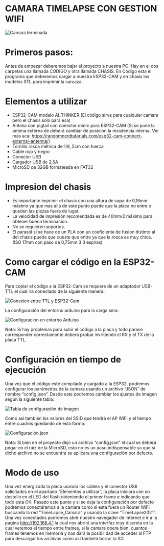 # CAMARA TIMELAPSE CON GESTION WIFI

![Camara terminada](Final.jpeg)

# Primeros pasos:

Antes de empezar deberemos bajar el proyecto a nuestra PC. Hay en el dos carpetas una llamada CODIGO y otra llamada CHASIS. En Código esta el programa que deberemos cargar a nuestra ESP32-CAM y en chasis los modelos STL para imprimir la carcaza. 

# Elementos a utilizar

- ESP32-CAM modelo AI_THINKER (El código sirve para cualquier camara pero el chasis solo para esa)
- Antena con pigtail con conector micro para ESP32-CAM (Si se pone la antena externa de deberá cambiar de posición la resistencia interna. Ver más aca: https://randomnerdtutorials.com/esp32-cam-connect-external-antenna/)
- Tornillo rosca métrica de 1/8, 5cm con tuerca
- Cable rojo y negro 
- Conector USB
- Cargador USB de 2,5A
- MicroSD de 32GB formateada en FAT32

# Impresion del chasis

- Es importante imprimir el chasis con una altura de capa de 0,16mm máximo ya que mas allá de este punto puede que la placa no entre o queden las piezas fuera de lugar.
- La velocidad de impresión recomendada es de 40mm/2 máximo para obtener buena terminación.
- No se requieren soportes.
- El parasol si se hace de un PLA con un coeficiente de fusion distinto al del chasis puede que cueste que entre ya que la rosca es muy chica. (ISO 17mm con paso de 0,75mm 3 3 espiras)

# Como cargar el código en la ESP32-CAM

Para copiar el código a la ESP32-Cam se requiere de un adaptador USB-TTL el cual ira conectado de la siguiente manera:

![Conexion entre TTL y ESP32-Cam](Conexionado.jpg)

La configuración del entorno arduino para la carga sera:

![Configuracion en entorno Arduino](Config_Arduino.png)


Nota: Si hay problemas para subir el código a la placa y todo parase corresponder correctamente deberá probar invirtiendo el RX y el TX de la placa TTL.

# Configuración en tiempo de ejecución 

Una vez que el código este compilado y cargado a la ESP32, podremos configurar los parámetros de la camara usando un archivo “JSON” de nombre “config.json”. Desde este podremos cambiar los ajustes de imagen según la siguiente tabla: 

![Tabla de configuración de imagen]( Tabla1.jpg)

Como asi también los valores del SSID que tendrá el AP WiFi y el tiempo entre cuadros quedando de esta forma:

![Configuración json]( Tabla2.jpg)

Nota: Si bien en el proyecto dejo un archivo “config.json” el cual se deberá pegar en el raíz de la MicroSD, esto no es un paso indispensable ya que si dicho archivo no se encuentra se aplicara una configuración por defecto.

# Modo de uso

Una vez energizada la placa usando los cables y el conector USB solicitados en el apartado “Elementos a utilizar”, la placa iniciara con un destello en el LED del flash obteniendo el primer frame e indicando que todo esta OK. Pasado este punto y si se deja la configuración por defecto podremos conectáramos a la camara como si esta fuera un Router WiFi buscando la red “TimeLapse_Camara” y usando la clave “TimeLapse2021”.
Una vez conectados podremos abrir nuestro navegador de internet e ir a la pagina http://192.168.4.1 la cual nos abrirá una interfaz muy discreta en la cual veremos el tiempo entre frames, si la camara opera bien, cuantos frames tenemos en memoria y nos dará la posibilidad de acceder al FTP para descargar los archivos como asi también borrar la SD.

